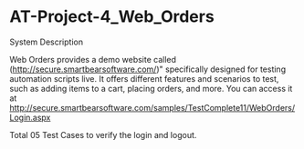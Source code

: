 # AT-Project-4_Web_Orders

System Description

Web Orders provides a demo website called (http://secure.smartbearsoftware.com/)" specifically designed for testing automation scripts live. It offers different features and scenarios to test, such as adding items to a cart, placing orders, and more. You can access it at http://secure.smartbearsoftware.com/samples/TestComplete11/WebOrders/Login.aspx

Total 05 Test Cases to verify the login and logout.

